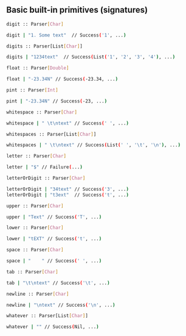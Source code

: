 ## Basic built-in primitives (signatures)

```sh
digit :: Parser[Char]

digit | "1. Some text"  // Success('1', ...)
```

```sh
digits :: Parser[List[Char]]

digits | "1234text"  // Success(List('1', '2', '3', '4'), ...)
```

```sh
float :: Parser[Double]

float | "-23.34N" // Success(-23.34, ...)
```

```sh
pint :: Parser[Int]

pint | "-23.34N" // Success(-23, ...)
```

```sh
whitespace :: Parser[Char]

whitespace | " \t\ntext" // Success(' ', ...)
```

```sh
whitespaces :: Parser[List[Char]]

whitespaces | " \t\ntext" // Success(List(' ', '\t', '\n'), ...)
```

```sh
letter :: Parser[Char]

letter | "$" // Failure(...)
```

```sh
letterOrDigit :: Parser[Char]

letterOrDigit | "34text" // Success('3', ...)
letterOrDigit | "t3ext"  // Success('t', ...)
```

```sh
upper :: Parser[Char]

upper | "Text" // Success('T', ...)
```

```sh
lower :: Parser[Char]

lower | "tEXT" // Success('t', ...)
```

```sh
space :: Parser[Char]

space | "    " // Success(' ', ...)
```

```sh
tab :: Parser[Char]

tab | "\t\ntext" // Success('\t', ...)
```

```sh
newline :: Parser[Char]

newline | "\ntext" // Success('\n', ...)
```

```sh
whatever :: Parser[List[Char]]

whatever | "" // Success(Nil, ...)
```